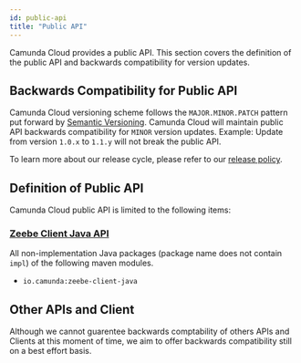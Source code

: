 ```yaml
---
id: public-api
title: "Public API"
---
```


Camunda Cloud provides a public API. This section covers the definition of the public API and backwards compatibility for version updates.

## Backwards Compatibility for Public API

Camunda Cloud versioning scheme follows the `MAJOR.MINOR.PATCH` pattern put forward by [Semantic Versioning](https://semver.org/). Camunda Cloud will
maintain public API backwards compatibility for `MINOR` version updates. Example: Update from version `1.0.x` to `1.1.y` will not break the public API.

To learn more about our release cycle, please refer to our [release
policy](/reference/release-policy.md).


## Definition of Public API

Camunda Cloud public API is limited to the following items:

### [Zeebe Client Java API](/product-manuals/clients/java-client/index.md)

All non-implementation Java packages (package name does not contain `impl`) of the following maven modules.

- `io.camunda:zeebe-client-java`


## Other APIs and Client

Although we cannot guarentee backwards comptability of others APIs and Clients 
at this moment of time, we aim to offer backwards compatibility still on a best
effort basis.

